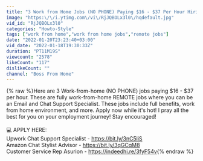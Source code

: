 ```yaml
---
title: "3 Work from Home Jobs (NO PHONE) Paying $16 - $37 Per Hour Hiring! | Remote Online Work 2022"
image: "https:\/\/i.ytimg.com\/vi\/RjJQBOLx3l0\/hqdefault.jpg"
vid_id: "RjJQBOLx3l0"
categories: "Howto-Style"
tags: ["work from home","work from home jobs","remote jobs"]
date: "2022-01-20T23:23:40+03:00"
vid_date: "2022-01-18T19:30:33Z"
duration: "PT11M19S"
viewcount: "2578"
likeCount: "117"
dislikeCount: ""
channel: "Boss From Home"
---
```

{% raw %}Here are 3 Work-from-home (NO PHONE) jobs paying $16 - $37 per hour. These are fully work-from-home REMOTE jobs where you can be an Email and Chat Support Specialist. These jobs include full benefits, work from home environment, and more. Apply now while it's hot! I pray all the best for you on your employment journey! Stay encouraged!<br /><br />💻 APPLY HERE: <br />Upwork Chat Support Specialist - <a rel="nofollow" target="blank" href="https://bit.ly/3nC5liS">https://bit.ly/3nC5liS</a><br />Amazon Chat Stylist Advisor - <a rel="nofollow" target="blank" href="https://bit.ly/3qGCqM8">https://bit.ly/3qGCqM8</a><br />Customer Service Rep Asurion - <a rel="nofollow" target="blank" href="https://indeedhi.re/3fyF54v">https://indeedhi.re/3fyF54v</a>{% endraw %}
